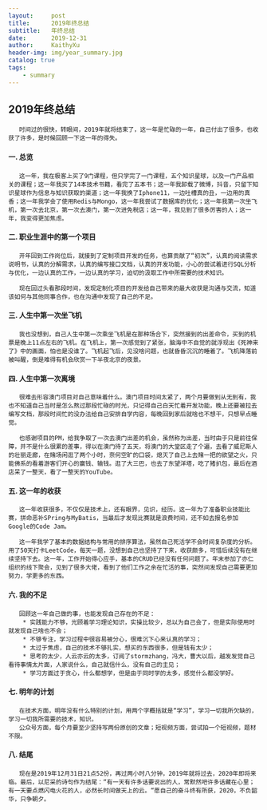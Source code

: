 ```yaml
---
layout:     post
title:      2019年终总结
subtitle:   年终总结
date:       2019-12-31
author:     KaithyXu
header-img: img/year_summary.jpg
catalog: true
tags:
    - summary
---
```

## 2019年终总结
       时间过的很快，转眼间，2019年就将结束了，这一年是忙碌的一年，自己付出了很多，也收获了许多，是时候回顾一下这一年的得失。

#### 一. 总览
       这一年，我在极客上买了9门课程，但只学完了一门课程，五个知识星球，以及一门产品相关的课程；这一年我买了14本技术书籍，看完了五本书；这一年我卸载了微博，抖音，只留下知识星球作为信息与知识获取的渠道；这一年我换了Iphone11，一边吐槽真的丑，一边用的真香；这一年我学会了使用Redis与Mongo，这一年我尝试了数据库的优化；这一年我第一次坐飞机，第一次去北京，第一次去澳门，第一次进免税店；这一年，我见到了很多厉害的人；这一年，我变得更加焦虑。

#### 二. 职业生涯中的第一个项目
       开年回到工作岗位后，就接到了定制项目开发的任务，也算贡献了“初次”，认真的阅读需求说明书，认真的分解需求，认真的编写接口文档，认真的开发功能，小心的尝试着进行SQL分析与优化，一边认真的工作，一边认真的学习，迫切的汲取工作中所需要的技术知识。
   
       现在回过头看那段时间，发现定制化项目的开发给自己带来的最大收获是沟通与交流，知道该如何与其他同事合作，也在沟通中发现了自己的不足。
   
#### 三. 人生中第一次坐飞机
       我也没想到，自己人生中第一次乘坐飞机是在那种场合下，突然接到的出差命令，买到的机票是晚上11点左右的飞机。在飞机上，第一次感觉到了紧张，脑海中不自觉的就浮现出《死神来了》中的画面，怕也是没谁了。飞机起飞后，见没啥问题，也就昏昏沉沉的睡着了。飞机降落前被叫醒，倒是难得有机会欣赏一下半夜北京的夜景。
   
#### 四. 人生中第一次离境
       很难去形容澳门项目对自己意味着什么。澳门项目时间太紧了，两个月要做到从无到有，我也不知道自己当时是怎么熬过那段忙碌的时光，只记得自己白天忙着开发功能，晚上还要被拉去编写文档，那段时间忙的没办法给自己安排自学内容，每晚回到家后就啥也不想干，只想早点睡觉。
   
       也感谢项目的PM，给我争取了一次去澳门出差的机会，虽然称为出差，当时由于只是前往保障，并不是什么很累的差事，得以在澳门待了五天，将澳门的大堂区走了个遍，去看了威尼斯人的壮丽走廊，在赌场闲逛了两个小时，奈何空旷的口袋，熄灭了自己上去赌一把的欲望之火，只能佛系的看着游客们开心的赢钱、输钱。逛了大三巴，也去了东望洋塔，吃了猪扒包，最后在酒店呆了一整天，看了一整天的YouTube。
   
#### 五. 这一年的收获
       这一年收获很多，不仅仅是技术上，还有眼界，见识，经历。这一年为了准备职业技能比赛，拼命恶补SPring与MyBatis，当最后才发现比赛就是浪费时间，还不如去报名参加Google的Code Jam。
   
       这一年我学了基本的数据结构与常用的排序算法，虽然自己死活学不会时间复杂度的分析。用了50天打卡LeetCode，每天一题，没想到自己也坚持了下来，收获颇多，可惜后续没有在继续坚持下去。这一年，工作开始得心应手，基本的CRUD已经没有任何问题了。年末参加了亦仁组织的线下聚会，见到了很多大佬，看到了他们工作之余在忙活的事，突然间发现自己需要更加努力，学更多的东西。
   
#### 六. 我的不足

       回顾这一年自己做的事，也能发现自己存在的不足：
        * 实践能力不够，光顾着学习理论知识，实操比较少，总以为自己会了，但是实际使用时就发现自己啥也不会；
        * 不够专注，学习过程中很容易被分心，很难沉下心来认真的学习；
        * 太过于焦虑，自己的技术不够扎实，想买的东西很多，但是钱有太少；
        * 思考的太少，人云亦云的太多，订阅了stormzhang，冯大，曹大以后，越发发觉自己看待事情太片面，人家说什么，自己就信什么，没有自己的主见；
        * 学习方面过于贪心，什么都想学，但是由于同时学的太多，感觉什么都没学好。

#### 七. 明年的计划
       在技术方面，明年没有什么特别的计划，用两个字概括就是“学习”，学习一切我所欠缺的，学习一切我所需要的技术，知识。
       公众号方面，每个月要至少坚持写两份原创的文章；短视频方面，尝试拍一个短视频，题材不限。

#### 八. 结尾
       现在是2019年12月31日21点52份，再过两小时八分钟，2019年就将过去，2020年即将来临。最后，以尼采的诗句作为结尾：“有一天有许多话要说出的人，常默然吧许多话藏在心里；有一天要点燃闪电火花的人，必然长时间做天上的云。“愿自己的奋斗终有所获，2020，不负韶华，只争朝夕。
   

   

